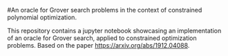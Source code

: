 #An oracle for Grover search problems in the context of constrained polynomial optimization.

This repository contains a jupyter notebook showcasing an implementation of an oracle for Grover search, applied to constrained optimization problems. Based on the paper https://arxiv.org/abs/1912.04088.
